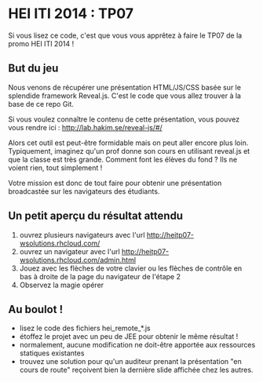 HEI ITI 2014 : TP07
===================

Si vous lisez ce code, c'est que vous vous apprêtez à faire le TP07 de la promo HEI ITI 2014 !

But du jeu
----------
Nous venons de récupérer une présentation HTML/JS/CSS basée sur le splendide framework Reveal.js. C'est le code que vous allez trouver à la base de ce repo Git.

Si vous voulez connaître le contenu de cette présentation, vous pouvez vous rendre ici : http://lab.hakim.se/reveal-js/#/

Alors cet outil est peut-être formidable mais on peut aller encore plus loin. Typiquement, imaginez qu'un prof donne son cours en utilisant reveal.js et que la classe est très grande. Comment font les élèves du fond ? Ils ne voient rien, tout simplement !

Votre mission est donc de tout faire pour obtenir une présentation broadcastée sur les navigateurs des étudiants.

Un petit aperçu du résultat attendu
-----------------------------------
1. ouvrez plusieurs navigateurs avec l'url http://heitp07-wsolutions.rhcloud.com/
2. ouvrez un navigateur avec l'url http://heitp07-wsolutions.rhcloud.com/admin.html
3. Jouez avec les flèches de votre clavier ou les flèches de contrôle en bas à droite de la page du navigateur de l'étape 2
4. Observez la magie opérer

Au boulot !
-----------
- lisez le code des fichiers hei_remote_*.js
- étoffez le projet avec un peu de JEE pour obtenir le même résultat !
- normalement, aucune modification ne doit-être apportée aux ressources statiques existantes
- trouvez une solution pour qu'un auditeur prenant la présentation "en cours de route" reçoivent bien la dernière slide affichée chez les autres.
